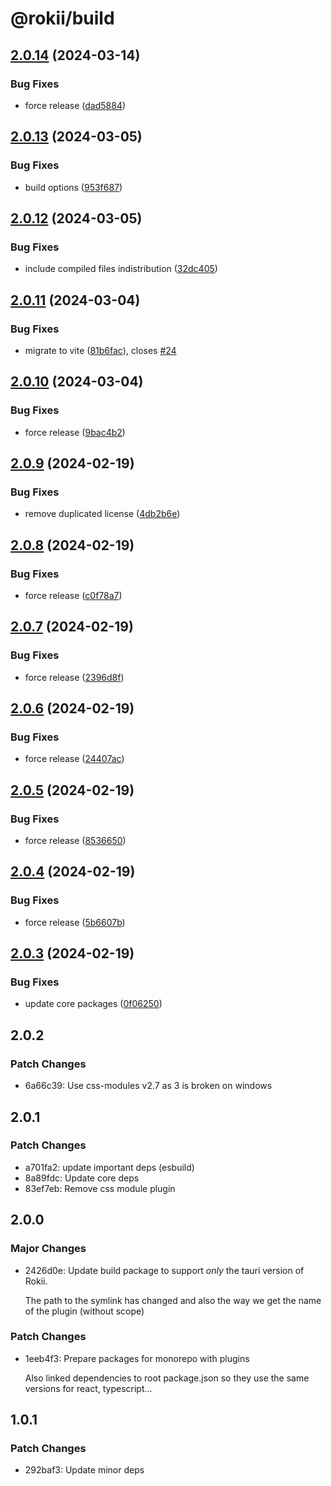 # @rokii/build

## [2.0.14](https://github.com/RokiiApp/app/compare/build-v2.0.13...build-v2.0.14) (2024-03-14)


### Bug Fixes

* force release ([dad5884](https://github.com/RokiiApp/app/commit/dad5884f88c335bc2581893c2790f572b75b0a73))

## [2.0.13](https://github.com/RokiiApp/app/compare/build-v2.0.12...build-v2.0.13) (2024-03-05)


### Bug Fixes

* build options ([953f687](https://github.com/RokiiApp/app/commit/953f687d26f32b19c0ac2ac23ee678b1564929d2))

## [2.0.12](https://github.com/RokiiApp/app/compare/build-v2.0.11...build-v2.0.12) (2024-03-05)


### Bug Fixes

* include compiled files indistribution ([32dc405](https://github.com/RokiiApp/app/commit/32dc40560349c75ac618694f6ca24f51985afeae))

## [2.0.11](https://github.com/RokiiApp/app/compare/build-v2.0.10...build-v2.0.11) (2024-03-04)


### Bug Fixes

* migrate to vite ([81b6fac](https://github.com/RokiiApp/app/commit/81b6fac8d813bec2ad44c53a93e8521fde40932f)), closes [#24](https://github.com/RokiiApp/app/issues/24)

## [2.0.10](https://github.com/RokiiApp/app/compare/build-v2.0.9...build-v2.0.10) (2024-03-04)


### Bug Fixes

* force release ([9bac4b2](https://github.com/RokiiApp/app/commit/9bac4b2e4184a9ff5b809ed1de8a3f300868e9bc))

## [2.0.9](https://github.com/RokiiApp/app/compare/build-v2.0.8...build-v2.0.9) (2024-02-19)


### Bug Fixes

* remove duplicated license ([4db2b6e](https://github.com/RokiiApp/app/commit/4db2b6edb749fdd46ba50add5667cf8d97ca927c))

## [2.0.8](https://github.com/RokiiApp/app/compare/build-v2.0.7...build-v2.0.8) (2024-02-19)


### Bug Fixes

* force release ([c0f78a7](https://github.com/RokiiApp/app/commit/c0f78a7ebd0cf6b37da2dfc47321231446ae7dde))

## [2.0.7](https://github.com/RokiiApp/app/compare/build-v2.0.6...build-v2.0.7) (2024-02-19)


### Bug Fixes

* force release ([2396d8f](https://github.com/RokiiApp/app/commit/2396d8f1a3f5dba2eff5929fc71cac2940eaf8a0))

## [2.0.6](https://github.com/RokiiApp/app/compare/build-v2.0.5...build-v2.0.6) (2024-02-19)


### Bug Fixes

* force release ([24407ac](https://github.com/RokiiApp/app/commit/24407ac90d42d775cd720c2fa539a24da0b54acf))

## [2.0.5](https://github.com/RokiiApp/app/compare/build-v2.0.4...build-v2.0.5) (2024-02-19)


### Bug Fixes

* force release ([8536650](https://github.com/RokiiApp/app/commit/85366504572a6193993f1d265936168a6868e5d0))

## [2.0.4](https://github.com/RokiiApp/app/compare/build-v2.0.3...build-v2.0.4) (2024-02-19)


### Bug Fixes

* force release ([5b6607b](https://github.com/RokiiApp/app/commit/5b6607b697700de5f557c7955bd0c6887969a1eb))

## [2.0.3](https://github.com/RokiiApp/app/compare/build-v2.0.2...build-v2.0.3) (2024-02-19)


### Bug Fixes

* update core packages ([0f06250](https://github.com/RokiiApp/app/commit/0f06250c60db08cb6a73c1e88871a187f2310fdc))

## 2.0.2

### Patch Changes

- 6a66c39: Use css-modules v2.7 as 3 is broken on windows

## 2.0.1

### Patch Changes

- a701fa2: update important deps (esbuild)
- 8a89fdc: Update core deps
- 83ef7eb: Remove css module plugin

## 2.0.0

### Major Changes

- 2426d0e: Update build package to support _only_ the tauri version of Rokii.

  The path to the symlink has changed and also the way we get the name of the plugin (without scope)

### Patch Changes

- 1eeb4f3: Prepare packages for monorepo with plugins

  Also linked dependencies to root package.json so they use the same versions for react, typescript...

## 1.0.1

### Patch Changes

- 292baf3: Update minor deps
